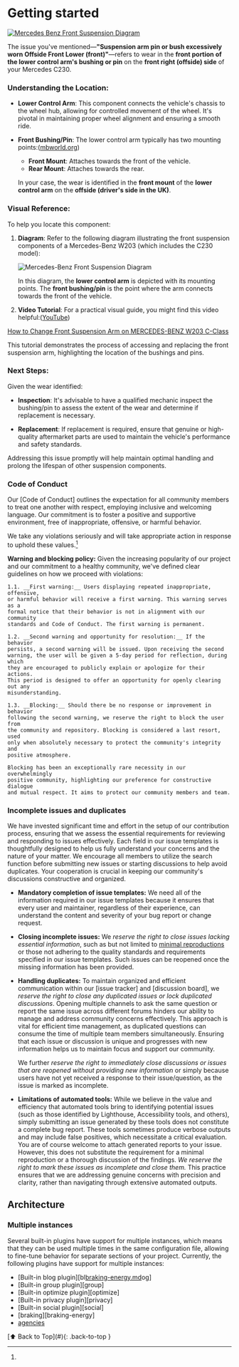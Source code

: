 # Getting started


[![Mercedes Benz Front Suspension Diagram](https://tse3.mm.bing.net/th/id/OIP.zsiP1KgjfeGYdDxUkEBWLgHaFd?pid=Api)](https://stewart-switch.com/mercedes-benz-front-suspension-diagram)

The issue you've mentioned—**"Suspension arm pin or bush excessively worn Offside Front Lower (front)"**—refers to wear in the **front portion of the lower control arm's bushing or pin** on the **front right (offside) side** of your Mercedes C230.

### Understanding the Location:

* **Lower Control Arm**: This component connects the vehicle's chassis to the wheel hub, allowing for controlled movement of the wheel. It's pivotal in maintaining proper wheel alignment and ensuring a smooth ride.

* **Front Bushing/Pin**: The lower control arm typically has two mounting points:([mbworld.org][1])

    * **Front Mount**: Attaches towards the front of the vehicle.
    * **Rear Mount**: Attaches towards the rear.

  In your case, the wear is identified in the **front mount** of the **lower control arm** on the **offside (driver's side in the UK)**.

### Visual Reference:

To help you locate this component:

1. **Diagram**: Refer to the following diagram illustrating the front suspension components of a Mercedes-Benz W203 (which includes the C230 model):

   ![Mercedes-Benz Front Suspension Diagram](https://stewart-switch.com/mercedes-benz-front-suspension-diagram)

   In this diagram, the **lower control arm** is depicted with its mounting points. The **front bushing/pin** is the point where the arm connects towards the front of the vehicle.

2. **Video Tutorial**: For a practical visual guide, you might find this video helpful:([YouTube][2])

[How to Change Front Suspension Arm on MERCEDES-BENZ W203 C-Class](https://www.youtube.com/watch?v=rKo-waAacs4&utm_source=chatgpt.com)

This tutorial demonstrates the process of accessing and replacing the front suspension arm, highlighting the location of the bushings and pins.

### Next Steps:

Given the wear identified:

* **Inspection**: It's advisable to have a qualified mechanic inspect the bushing/pin to assess the extent of the wear and determine if replacement is necessary.

* **Replacement**: If replacement is required, ensure that genuine or high-quality aftermarket parts are used to maintain the vehicle's performance and safety standards.

Addressing this issue promptly will help maintain optimal handling and prolong the lifespan of other suspension components.

[1]: https://mbworld.org/forums/c-class-w203/503392-replacing-front-control-arm-bushings.html?utm_source=chatgpt.com "Replacing front control arm bushings - MBWorld.org Forums"
[2]: https://www.youtube.com/watch?v=rKo-waAacs4&utm_source=chatgpt.com "How to change front suspension arm on MERCEDES-BENZ W203 C ..."

### Code of Conduct

Our [Code of Conduct] outlines the expectation for all community members to
treat one another with respect, employing inclusive and welcoming language. Our
commitment is to foster a positive and supportive environment, free of
inappropriate, offensive, or harmful behavior.

We take any violations seriously and will take appropriate action in response to
uphold these values.[^1]

[^1]:
__Warning and blocking policy:__
Given the increasing popularity of our project and our commitment to a
healthy community, we've defined clear guidelines on how we proceed with
violations:

    1.1. __First warning:__ Users displaying repeated inappropriate, offensive,
    or harmful behavior will receive a first warning. This warning serves as a
    formal notice that their behavior is not in alignment with our community
    standards and Code of Conduct. The first warning is permanent.

    1.2. __Second warning and opportunity for resolution:__ If the behavior
    persists, a second warning will be issued. Upon receiving the second
    warning, the user will be given a 5-day period for reflection, during which
    they are encouraged to publicly explain or apologize for their actions.
    This period is designed to offer an opportunity for openly clearing out any
    misunderstanding.

    1.3. __Blocking:__ Should there be no response or improvement in behavior
    following the second warning, we reserve the right to block the user from
    the community and repository. Blocking is considered a last resort, used
    only when absolutely necessary to protect the community's integrity and
    positive atmosphere.

    Blocking has been an exceptionally rare necessity in our overwhelmingly
    positive community, highlighting our preference for constructive dialogue
    and mutual respect. It aims to protect our community members and team.

### Incomplete issues and duplicates

We have invested significant time and effort in the setup of our contribution
process, ensuring that we assess the essential requirements for reviewing and
responding to issues effectively. Each field in our issue templates is
thoughtfully designed to help us fully understand your concerns and the nature
of your matter. We encourage all members to utilize the search function before
submitting new issues or starting discussions to help avoid duplicates. Your
cooperation is crucial in keeping our community's discussions constructive and
organized.

- __Mandatory completion of issue templates:__ We need all of the information
  required in our issue templates because it ensures that every user and
  maintainer, regardless of their experience, can understand the content and
  severity of your bug report or change request.

- __Closing incomplete issues:__
  We _reserve the right to close issues lacking essential information_, such as
  but not limited to [minimal reproductions] or those not adhering to the
  quality standards and requirements specified in our issue templates. Such
  issues can be reopened once the missing information has been provided.

- __Handling duplicates:__ To maintain organized and efficient
  communication within our [issue tracker] and [discussion board], we
  _reserve the right to close any duplicated issues or lock duplicated
  discussions_. Opening multiple channels to ask the same question or report the
  same issue across different forums hinders our ability to manage and address
  community concerns effectively. This approach is vital for efficient time
  management, as duplicated questions can consume the time of multiple team
  members simultaneously. Ensuring that each issue or discussion is unique and
  progresses with new information helps us to maintain focus and support our
  community.

  We further _reserve the right to immediately close discussions or issues that
  are reopened without providing new information_ or simply because users have
  not yet received a response to their issue/question, as the issue is marked as
  incomplete.

- __Limitations of automated tools:__  While we believe in the value and
  efficiency that automated tools bring to identifying potential issues (such
  as those identified by Lighthouse, Accessibility tools, and others), simply
  submitting an issue generated by these tools does not constitute a complete
  bug report. These tools sometimes produce verbose outputs and may include
  false positives, which necessitate a critical evaluation. You are of course
  welcome to attach generated reports to your issue. However, this does not
  substitute the requirement for a minimal reproduction or a thorough discussion
  of the findings. _We reserve the right to mark these issues as incomplete and
  close them._ This practice ensures that we are addressing genuine concerns
  with precision and clarity, rather than navigating through extensive automated
  outputs.

[minimal reproductions]: ../guides/creating-a-reproduction.md

[blog]: blog.md
[search]: search.md
[tags]: tags.md
[typeset]: typeset.md

## Architecture

### Multiple instances

Several built-in plugins have support for multiple instances, which means that
they can be used multiple times in the same configuration file, allowing to
fine-tune behavior for separate sections of your project. Currently, the
following plugins have support for multiple instances:

<div class="mdx-columns" markdown>

- [Built-in blog plugin][bl[braking-energy.md](braking-energy.md)og]
- [Built-in group plugin][group]
- [Built-in optimize plugin][optimize]
- [Built-in privacy plugin][privacy]
- [Built-in social plugin][social]
- [braking][braking-energy]
- [agencies](../job/agencies%20generally%20do%20not%20contact%20a%20candidate%E2%80%99s%20current%20employer.md)

</div>
[⬆️ Back to Top](#){: .back-to-top }


